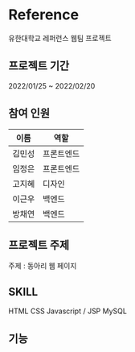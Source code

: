 # Reference  
유한대학교 레퍼런스 웹팀 프로젝트
  
## 프로젝트 기간
2022/01/25 ~ 2022/02/20
  
## 참여 인원
| 이름 | 역할 |
| :------: | ------ |
| 김민성 | 프론트엔드 |
| 임정은 | 프론트엔드 |
| 고지혜 | 디자인 |
| 이근우 | 백엔드 |
| 방채연 | 백엔드 |

## 프로젝트 주제
주제 : 동아리 웹 페이지  

## SKILL
HTML CSS Javascript / JSP MySQL

## 기능

